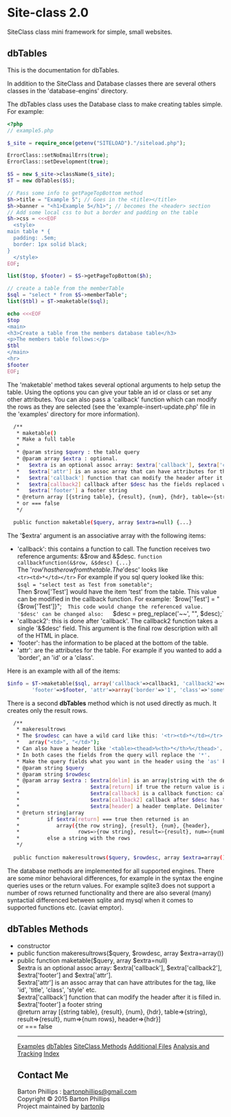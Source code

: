 # Site-class 2.0
SiteClass class mini framework for simple, small websites.
## dbTables

This is the documentation for dbTables.

In addition to the SiteClass and Database classes there are several others classes in the 'database-engins' directory.

The dbTables class uses the Database class to make creating tables simple. For example:

```php
<?php
// example5.php

$_site = require_once(getenv("SITELOAD")."/siteload.php");

ErrorClass::setNoEmailErrs(true);
ErrorClass::setDevelopment(true);

$S = new $_site->className($_site);
$T = new dbTables($S);

// Pass some info to getPageTopBottom method
$h->title = "Example 5"; // Goes in the <title></title>
$h->banner = "<h1>Example 5</h1>"; // becomes the <header> section
// Add some local css to but a border and padding on the table 
$h->css = <<<EOF
  <style>
main table * {
  padding: .5em;
  border: 1px solid black;
}
  </style>
EOF;

list($top, $footer) = $S->getPageTopBottom($h);

// create a table from the memberTable
$sql = "select * from $S->memberTable";
list($tbl) = $T->maketable($sql);

echo <<<EOF
$top
<main>
<h3>Create a table from the members database table</h3>
<p>The members table follows:</p>
$tbl
</main>
<hr>
$footer
EOF;
```

The 'maketable' method takes several optional arguments to help setup the table. Using the options you can give your table an id or class or set any other attributes. You can also pass a 'callback' function which can modify the rows as they are selected (see the 'example-insert-update.php' file in the 'examples' directory for more information).

```bash
  /**
   * maketable()
   * Make a full table
   *
   * @param string $query : the table query
   * @param array $extra : optional. 
   *   $extra is an optional assoc array: $extra['callback'], $extra['callback2'], $extra['footer'] and $extra['attr'].
   *   $extra['attr'] is an assoc array that can have attributes for the <table> tag, like 'id', 'title', 'class', 'style' etc.
   *   $extra['callback'] function that can modify the header after it is filled in.
   *   $extra[callback2] callback after $desc has the fields replaced with $row values.
   *   $extra['footer'] a footer string 
   * @return array [{string table}, {result}, {num}, {hdr}, table=>{string}, result=>{result}, num=>{num rows}, header=>{hdr}]
   * or === false
   */

  public function maketable($query, array $extra=null) {...}
```

The '$extra' argument is an associative array with the following items:
* 'callback': this contains a function to call. The function receives two reference arguments:
&$row and &$desc.
`function callbackfunction(&$row, &$desc) {...}`  
The '$row' has the row from the table. The '$desc' looks like  
`<tr><td>*</td></tr>`
For example if you sql query looked like this:  
`$sql = "select test as Test from sometable";`  
Then $row['Test'] would have the item 'test' from the table. This value can be modified in the
callback function. For example:  
`$row['Test'] = "<span class='odd'>{$row['Test']}</span>";`  
This code would change the referenced value.  
'$desc' can be changed also:   
`$desc = preg_replace('~<tr>~', "<tr class='oddtr'>", $desc);`
* 'callback2': this is done after 'callback'. The callback2 function takes a single '&$desc'
  field. This argument is the final row description with all of the HTML in place.
* 'footer': has the information to be placed at the bottom of the table.
* 'attr': are the attributes for the table. For example if you wanted to add a 'border', an
  'id' or a 'class'.

Here is an example with all of the items:

```php
$info = $T->maketable($sql, array('callback'=>callback1, 'callback2'=>callback2, 
        'footer'=>$footer, 'attr'=>array('border'=>'1', 'class'=>'something')));
```

There is a second **dbTables** method which is not used directly as much. It creates only the result rows.

```bash
  /**
   * makeresultrows
   * The $rowdesc can have a wild card like this: '<tr><td>*</td></tr>'. Then make the $extra[delim] be
   *   array("<td>", "</td>");
   * Can also have a header like '<table><thead>%<th>*</th>%</thead>'. The header delimiter is always %.
   * In both cases the fields from the query will replace the '*'.
   * Make the query fields what you want in the header using the 'as' keywork.
   * @param string $query
   * @param string $rowdesc
   * @param array $extra : $extra[delim] is an array|string with the delimiter,
   *                       $extra[return] if true the return value is an ARRAY else just a string with the rows
   *                       $extra[callback] is a callback function: calback(&$row, &$desc);
   *                       $extra[callback2] callback after $desc has the fields replaced with $row values.
   *                       $extra[header] a header template. Delimiter is % around for example '%<th>*</th>%'
   * @return string|array
   *         if $extra[return] === true then returned is an
   *            array({the row string}, {result}, {num}, {header},
   *                   rows=>{row string}, result=>{result}, num=>{number of rows}, header=>{header})
   *         else a string with the rows
   */
  
  public function makeresultrows($query, $rowdesc, array $extra=array()) {...}
```

The database methods are implemented for all supported engines. There are some minor behavioral differences, for example in the syntax the engine queries uses or the return values. For example sqlite3 does not support a number of rows returned functionality and there are also several (many) syntactial differenced between sqlite and mysql when it comes to supported functions etc. (caviat emptor).

## dbTables Methods

* constructor
* public function makeresultrows($query, $rowdesc, array $extra=array())
* public function maketable($query, array $extra=null)  
$extra is an optional assoc array: $extra['callback'], $extra['callback2'], $extra['footer'] and $extra['attr'].  
$extra['attr'] is an assoc array that can have attributes for the <table> tag, like 'id', 'title', 'class', 'style' etc.  
$extra['callback'] function that can modify the header after it is filled in.  
$extra['footer'] a footer string   
@return array [{string table}, {result}, {num}, {hdr}, table=>{string}, result=>{result},
 num=>{num rows}, header=>{hdr}]  
 or === false

---
[Examples](examples.html)
[dbTables](dbTables.html)
[SiteClass Methods](siteclass.html)
[Additional Files](files.html)
[Analysis and Tracking](analysis.html)
[Index](index.html)

## Contact Me

Barton Phillips : [bartonphillips@gmail.com](mailto://bartonphillips@gmail.com)  
Copyright &copy; 2015 Barton Phillips  
Project maintained by [bartonlp](https://github.com/bartonlp)

